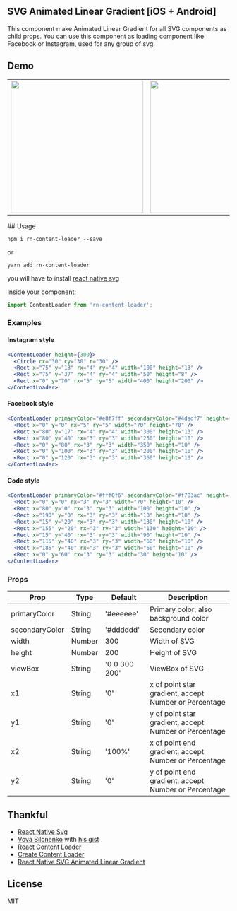 ## SVG Animated Linear Gradient [iOS + Android]

This component make Animated Linear Gradient for all SVG components as child props. You can use this component as loading component like Facebook or Instagram, used for any group of svg.

## Demo

<table>
<tr><td>
<img src="https://raw.githubusercontent.com/virusvn/react-native-svg-animated-linear-gradient/master/images/demo-svg-animated-linear-gradient.gif" width="300"></td><td>
<img src="https://raw.githubusercontent.com/virusvn/react-native-svg-animated-linear-gradient/master/images/demo-svg-animated-linear-gradient-angle.gif" width="300">
</td>
</tr>
</table>
## Usage

`npm i rn-content-loader --save`

or

`yarn add rn-content-loader`

you will have to install [react native svg](https://github.com/react-native-community/react-native-svg)

Inside your component:

```js
import ContentLoader from 'rn-content-loader';
```

### Examples

#### Instagram style

```jsx
<ContentLoader height={300}>
  <Circle cx="30" cy="30" r="30" />
  <Rect x="75" y="13" rx="4" ry="4" width="100" height="13" />
  <Rect x="75" y="37" rx="4" ry="4" width="50" height="8" />
  <Rect x="0" y="70" rx="5" ry="5" width="400" height="200" />
</ContentLoader>
```

#### Facebook style

```jsx
<ContentLoader primaryColor="#e8f7ff" secondaryColor="#4dadf7" height={140}>
  <Rect x="0" y="0" rx="5" ry="5" width="70" height="70" />
  <Rect x="80" y="17" rx="4" ry="4" width="300" height="13" />
  <Rect x="80" y="40" rx="3" ry="3" width="250" height="10" />
  <Rect x="0" y="80" rx="3" ry="3" width="350" height="10" />
  <Rect x="0" y="100" rx="3" ry="3" width="200" height="10" />
  <Rect x="0" y="120" rx="3" ry="3" width="360" height="10" />
</ContentLoader>
```

#### Code style

```jsx
<ContentLoader primaryColor="#fff0f6" secondaryColor="#f783ac" height={80}>
  <Rect x="0" y="0" rx="3" ry="3" width="70" height="10" />
  <Rect x="80" y="0" rx="3" ry="3" width="100" height="10" />
  <Rect x="190" y="0" rx="3" ry="3" width="10" height="10" />
  <Rect x="15" y="20" rx="3" ry="3" width="130" height="10" />
  <Rect x="155" y="20" rx="3" ry="3" width="130" height="10" />
  <Rect x="15" y="40" rx="3" ry="3" width="90" height="10" />
  <Rect x="115" y="40" rx="3" ry="3" width="60" height="10" />
  <Rect x="185" y="40" rx="3" ry="3" width="60" height="10" />
  <Rect x="0" y="60" rx="3" ry="3" width="30" height="10" />
</ContentLoader>
```

### Props

| Prop           | Type   | Default       | Description                                           |
| -------------- | ------ | ---------     | ----------------------------------------------------- |
| primaryColor   | String | '#eeeeee'     | Primary color, also background color                  |
| secondaryColor | String | '#dddddd'     | Secondary color                                       |
| width          | Number | 300           | Width of SVG                                          |
| height         | Number | 200           | Height of SVG                                         |
| viewBox        | String | '0 0 300 200' | ViewBox of SVG                                        |
| x1             | String | '0'           | x of point star gradient, accept Number or Percentage |
| y1             | String | '0'           | y of point star gradient, accept Number or Percentage |
| x2             | String | '100%'        | x of point end gradient, accept Number or Percentage  |
| y2             | String | '0'           | y of point end gradient, accept Number or Percentage  |

## Thankful

- [React Native Svg](https://github.com/react-native-community/react-native-svg)
- [Vova Bilonenko](https://github.com/delfrrr) with [his gist](https://gist.github.com/delfrrr/0ef8871c6c4630b406e73fb66c091cf0)
- [React Content Loader](https://github.com/danilowoz/react-content-loader)
- [Create Content Loader](http://danilowoz.com/create-content-loader/)
- [React Native SVG Animated Linear Gradient](https://github.com/virusvn/react-native-svg-animated-linear-gradient)

## License

MIT
